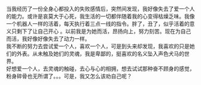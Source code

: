 当我经历了一份全身心都投入的失败感情后，突然间发现，我好像失去了爱一个人的能力。或许是哀莫大于心死，我生活的一切都伴随着我的心变得枯燥乏味。我像一个机器人一样的活着，每天执行着三点一线的指令。胖了，丑了，似乎活着的意义只剩下了让自己开心 。以前我是为她而活，昂扬向上，努力刻苦。现在为自己而活，我好像好像失去了动力一样。  
我不断的努力去尝试爱一个人，喜欢一个人，可是到头来却发现，我喜欢的只是她们的外表。从未触及她们的灵魂，我是卑鄙的，挺喜欢的名义坠入声色犬马的世界。  
好想爱一个人，去灵魂的触碰，去心与心的相拥，想去试试那种奋不顾身的感觉，粉身碎骨也无所谓了。。。可是，我又怎么该劝自己呢？